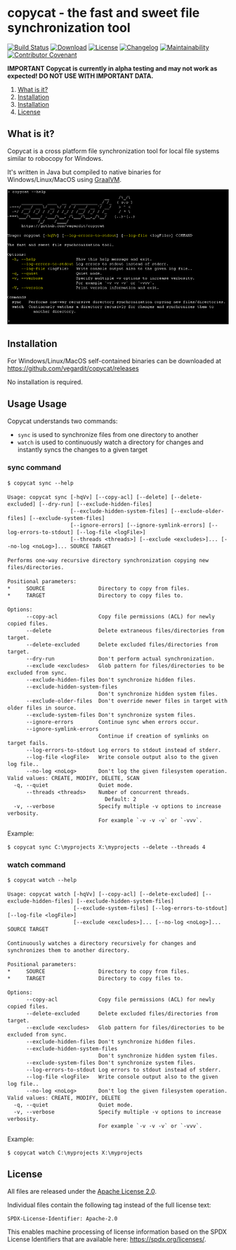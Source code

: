 # copycat - the fast and sweet file synchronization tool

[![Build Status](https://github.com/vegardit/copycat/workflows/Build/badge.svg "GitHub Actions")](https://github.com/vegardit/copycat/actions?query=workflow%3A%22Build%22)
[![Download](https://img.shields.io/badge/Download-latest-orange.svg)](https://github.com/vegardit/copycat/releases/tag/snapshot)
[![License](https://img.shields.io/github/license/vegardit/copycat.svg?color=blue&label=License)](LICENSE.txt)
[![Changelog](https://img.shields.io/badge/History-changelog-blue)](CHANGELOG.md)
[![Maintainability](https://api.codeclimate.com/v1/badges/6f32ab9599e166bb9b59/maintainability)](https://codeclimate.com/github/vegardit/copycat/maintainability)
[![Contributor Covenant](https://img.shields.io/badge/Contributor%20Covenant-v2.0%20adopted-ff69b4.svg)](CODE_OF_CONDUCT.md)

**IMPORTANT Copycat is currently in alpha testing and may not work as expected! DO NOT USE WITH IMPORTANT DATA.**

1. [What is it?](#what-is-it)
1. [Installation](#installation)
1. [Installation](#usage)
1. [License](#license)


## <a name="what-is-it"></a>What is it?

Copycat is a cross platform file synchronization tool for local file systems similar to robocopy for Windows.

It's written in Java but compiled to native binaries for Windows/Linux/MacOS using [GraalVM](https://graalvm.org).

![screen](src/site/img/screen.png)


## <a name="installation"></a>Installation

For Windows/Linux/MacOS self-contained binaries can be downloaded at https://github.com/vegardit/copycat/releases

No installation is required.


## Usage <a name="usage"></a>Usage

Copycat understands two commands:
- `sync` is used to synchronize files from one directory to another
- `watch` is used to continuously watch a directory for changes and instantly syncs the changes to a given target

### sync command

```
$ copycat sync --help

Usage: copycat sync [-hqVv] [--copy-acl] [--delete] [--delete-excluded] [--dry-run] [--exclude-hidden-files]
                    [--exclude-hidden-system-files] [--exclude-older-files] [--exclude-system-files]
                    [--ignore-errors] [--ignore-symlink-errors] [--log-errors-to-stdout] [--log-file <logFile>]
                    [--threads <threads>] [--exclude <excludes>]... [--no-log <noLog>]... SOURCE TARGET

Performs one-way recursive directory synchronization copying new files/directories.

Positional parameters:
*     SOURCE                 Directory to copy from files.
*     TARGET                 Directory to copy files to.

Options:
      --copy-acl             Copy file permissions (ACL) for newly copied files.
      --delete               Delete extraneous files/directories from target.
      --delete-excluded      Delete excluded files/directories from target.
      --dry-run              Don't perform actual synchronization.
      --exclude <excludes>   Glob pattern for files/directories to be excluded from sync.
      --exclude-hidden-files Don't synchronize hidden files.
      --exclude-hidden-system-files
                             Don't synchronize hidden system files.
      --exclude-older-files  Don't override newer files in target with older files in source.
      --exclude-system-files Don't synchronize system files.
      --ignore-errors        Continue sync when errors occur.
      --ignore-symlink-errors
                             Continue if creation of symlinks on target fails.
      --log-errors-to-stdout Log errors to stdout instead of stderr.
      --log-file <logFile>   Write console output also to the given log file..
      --no-log <noLog>       Don't log the given filesystem operation. Valid values: CREATE, MODIFY, DELETE, SCAN
  -q, --quiet                Quiet mode.
      --threads <threads>    Number of concurrent threads.
                               Default: 2
  -v, --verbose              Specify multiple -v options to increase verbosity.
                             For example `-v -v -v` or `-vvv`.
```

Example:

```batch
$ copycat sync C:\myprojects X:\myprojects --delete --threads 4
```


### watch command

```
$ copycat watch --help

Usage: copycat watch [-hqVv] [--copy-acl] [--delete-excluded] [--exclude-hidden-files] [--exclude-hidden-system-files]
                     [--exclude-system-files] [--log-errors-to-stdout] [--log-file <logFile>]
                     [--exclude <excludes>]... [--no-log <noLog>]... SOURCE TARGET

Continuously watches a directory recursively for changes and synchronizes them to another directory.

Positional parameters:
*     SOURCE                 Directory to copy from files.
*     TARGET                 Directory to copy files to.

Options:
      --copy-acl             Copy file permissions (ACL) for newly copied files.
      --delete-excluded      Delete excluded files/directories from target.
      --exclude <excludes>   Glob pattern for files/directories to be excluded from sync.
      --exclude-hidden-files Don't synchronize hidden files.
      --exclude-hidden-system-files
                             Don't synchronize hidden system files.
      --exclude-system-files Don't synchronize system files.
      --log-errors-to-stdout Log errors to stdout instead of stderr.
      --log-file <logFile>   Write console output also to the given log file..
      --no-log <noLog>       Don't log the given filesystem operation. Valid values: CREATE, MODIFY, DELETE
  -q, --quiet                Quiet mode.
  -v, --verbose              Specify multiple -v options to increase verbosity.
                             For example `-v -v -v` or `-vvv`.
```

Example:

```batch
$ copycat watch C:\myprojects X:\myprojects
```


## <a name="license"></a>License

All files are released under the [Apache License 2.0](LICENSE.txt).

Individual files contain the following tag instead of the full license text:
```
SPDX-License-Identifier: Apache-2.0
```

This enables machine processing of license information based on the SPDX License Identifiers that are available here: https://spdx.org/licenses/.
